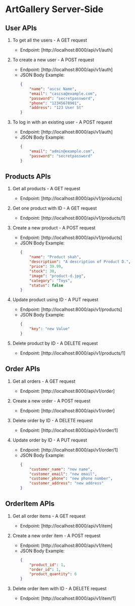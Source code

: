 # ArtGallery Server-Side

## User APIs

1. To get all the users - A GET request
   - Endpoint: [http://localhost:8000/api/v1/auth]

2. To create a new user - A POST request
   - Endpoint: [http://localhost:8000/api/v1/auth]
   - JSON Body Example:
     ```json
     {
         "name": "ascsc Name",
         "email": "cascsa@example.com",
         "password": "secretpassword",
         "phone": "12345678901",
         "address": "123 User St"
     }
     ```

3. To log in with an existing user - A POST request
   - Endpoint: [http://localhost:8000/api/v1/auth]
   - JSON Body Example:
     ```json
     {
         "email": "admin@example.com",
         "password": "secretpassword"
     }
     ```

## Products APIs

1. Get all products - A GET request
   - Endpoint: [http://localhost:8000/api/v1/products]

2. Get one product with ID - A GET request
   - Endpoint: [http://localhost:8000/api/v1/products/1]

3. Create a new product - A POST request
   - Endpoint: [http://localhost:8000/api/v1/products]
   - JSON Body Example:
     ```json
     {
         "name": "Product skah",
         "description": "A description of Product D.",
         "price": 39.99,
         "stock": 30,
         "image": "product-d.jpg",
         "category": "Toys",
         "status": false
     }
     ```

4. Update product using ID - A PUT request
   - Endpoint: [http://localhost:8000/api/v1/products]
   - JSON Body Example:
     ```json
     {
         "key": "new Value"
     }
     ```

5. Delete product by ID - A DELETE request
   - Endpoint: [http://localhost:8000/api/v1/products/1]

## Order APIs

1. Get all orders - A GET request
   - Endpoint: [http://localhost:8000/api/v1/order]

2. Create a new order - A POST request
   - Endpoint: [http://localhost:8000/api/v1/order]

3. Delete order by ID - A DELETE request
   - Endpoint: [http://localhost:8000/api/v1/order/1]

4. Update order by ID - A PUT request
   - Endpoint: [http://localhost:8000/api/v1/order/1]
   - JSON Body Example:
     ```json
     {
         "customer_name": "new name",
         "customer_email": "new email",
         "customer_phone": "new phone number",
         "customer_address": "new address"
     }
     ```

## OrderItem APIs

1. Get all order items - A GET request
   - Endpoint: [http://localhost:8000/api/v1/item]

2. Create a new order item - A POST request
   - Endpoint: [http://localhost:8000/api/v1/item]
   - JSON Body Example:
     ```json
     {
         "product_id": 1,
         "order_id": 1,
         "product_quantity": 6
     }
     ```

3. Delete order item with ID - A DELETE request
   - Endpoint: [http://localhost:8000/api/v1/item/1]

